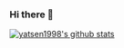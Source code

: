 ### Hi there 👋

<!--
**yatsen1998/yatsen1998** is a ✨ _special_ ✨ repository because its `README.md` (this file) appears on your GitHub profile.

Here are some ideas to get you started:

- 🔭 I’m currently working on ...
- 🌱 I’m currently learning ...
- 👯 I’m looking to collaborate on ...
- 🤔 I’m looking for help with ...
- 💬 Ask me about ...
- 📫 How to reach me: ...
- 😄 Pronouns: ...
- ⚡ Fun fact: ...
-->
[![yatsen1998's github stats](https://github-readme-stats.vercel.app/api?username=yatsen1998)](https://github.com/yatsen1998/github-readme-stats)
